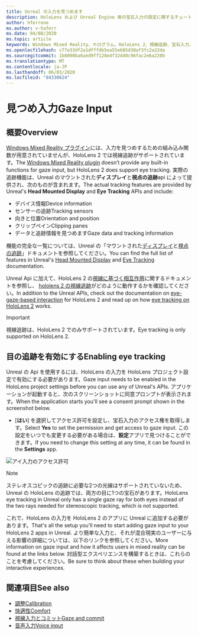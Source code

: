 ```yaml
---
title: Unreal の入力を見つめます
description: HoloLens および Unreal Engine 用の宝石入力の設定に関するチュートリアル
author: hferrone
ms.author: v-haferr
ms.date: 04/08/2020
ms.topic: article
keywords: Windows Mixed Reality、ホログラム、HoloLens 2、視線追跡、宝石入力、ヘッドマウントディスプレイ、Unreal engine
ms.openlocfilehash: c77e33df2a1dfffdb5ea55e685d30af3fc2a22da
ms.sourcegitcommit: 1b8090ba6aed9ff128e4f32d40c96fac2e6a220b
ms.translationtype: MT
ms.contentlocale: ja-JP
ms.lasthandoff: 06/03/2020
ms.locfileid: "84330624"
---
```

# <a name="gaze-input"></a><span data-ttu-id="75361-104">見つめ入力</span><span class="sxs-lookup"><span data-stu-id="75361-104">Gaze Input</span></span>

## <a name="overview"></a><span data-ttu-id="75361-105">概要</span><span class="sxs-lookup"><span data-stu-id="75361-105">Overview</span></span>

<span data-ttu-id="75361-106">[Windows Mixed Reality プラグイン](https://docs.unrealengine.com/Platforms/VR/WMR/index.html)には、入力を見つめするための組み込み関数が用意されていませんが、HoloLens 2 では視線追跡がサポートされています。</span><span class="sxs-lookup"><span data-stu-id="75361-106">The [Windows Mixed Reality plugin](https://docs.unrealengine.com/Platforms/VR/WMR/index.html) doesn’t provide any built-in functions for gaze input, but HoloLens 2 does support eye tracking.</span></span> <span data-ttu-id="75361-107">実際の追跡機能は、Unreal のマウントされた**ディスプレイ**と**視点の追跡**api によって提供され、次のものが含まれます。</span><span class="sxs-lookup"><span data-stu-id="75361-107">The actual tracking features are provided by Unreal's **Head Mounted Display** and **Eye Tracking** APIs and include:</span></span>

- <span data-ttu-id="75361-108">デバイス情報</span><span class="sxs-lookup"><span data-stu-id="75361-108">Device information</span></span>
- <span data-ttu-id="75361-109">センサーの追跡</span><span class="sxs-lookup"><span data-stu-id="75361-109">Tracking sensors</span></span>
- <span data-ttu-id="75361-110">向きと位置</span><span class="sxs-lookup"><span data-stu-id="75361-110">Orientation and position</span></span>
- <span data-ttu-id="75361-111">クリップペイン</span><span class="sxs-lookup"><span data-stu-id="75361-111">Clipping panes</span></span>
- <span data-ttu-id="75361-112">データと追跡情報を見つめます</span><span class="sxs-lookup"><span data-stu-id="75361-112">Gaze data and tracking information</span></span>

<span data-ttu-id="75361-113">機能の完全な一覧については、Unreal の「マウントされた[ディスプレイ](https://docs.unrealengine.com/BlueprintAPI/Input/HeadMountedDisplay/index.html)と[視点の追跡](https://docs.unrealengine.com/BlueprintAPI/EyeTracking/index.html)」ドキュメントを参照してください。</span><span class="sxs-lookup"><span data-stu-id="75361-113">You can find the full list of features in Unreal's [Head Mounted Display](https://docs.unrealengine.com/BlueprintAPI/Input/HeadMountedDisplay/index.html) and [Eye Tracking](https://docs.unrealengine.com/BlueprintAPI/EyeTracking/index.html) documentation.</span></span> 

<span data-ttu-id="75361-114">Unreal Api に加えて、HoloLens 2 の[視線に基づく相互作用](eye-gaze-interaction.md)に関するドキュメントを参照し、 [hololens 2 の視線追跡](https://docs.microsoft.com/windows/mixed-reality/eye-tracking)がどのように動作するかを確認してください。</span><span class="sxs-lookup"><span data-stu-id="75361-114">In addition to the Unreal APIs, check out the documentation on [eye-gaze-based interaction](eye-gaze-interaction.md) for HoloLens 2 and read up on how [eye tracking on HoloLens 2](https://docs.microsoft.com/windows/mixed-reality/eye-tracking) works.</span></span>

> [!IMPORTANT]
> <span data-ttu-id="75361-115">視線追跡は、HoloLens 2 でのみサポートされています。</span><span class="sxs-lookup"><span data-stu-id="75361-115">Eye tracking is only supported on HoloLens 2.</span></span> 

## <a name="enabling-eye-tracking"></a><span data-ttu-id="75361-116">目の追跡を有効にする</span><span class="sxs-lookup"><span data-stu-id="75361-116">Enabling eye tracking</span></span>
<span data-ttu-id="75361-117">Unreal の Api を使用するには、HoloLens の入力を HoloLens プロジェクト設定で有効にする必要があります。</span><span class="sxs-lookup"><span data-stu-id="75361-117">Gaze input needs to be enabled in the HoloLens project settings before you can use any of Unreal's APIs.</span></span> <span data-ttu-id="75361-118">アプリケーションが起動すると、次のスクリーンショットに同意プロンプトが表示されます。</span><span class="sxs-lookup"><span data-stu-id="75361-118">When the application starts you'll see a consent prompt shown in the screenshot below.</span></span>

- <span data-ttu-id="75361-119">[**はい**] を選択してアクセス許可を設定し、宝石入力のアクセス権を取得します。</span><span class="sxs-lookup"><span data-stu-id="75361-119">Select **Yes** to set the permission and get access to gaze input.</span></span> <span data-ttu-id="75361-120">この設定をいつでも変更する必要がある場合は、**設定**アプリで見つけることができます。</span><span class="sxs-lookup"><span data-stu-id="75361-120">If you need to change this setting at any time, it can be found in the **Settings** app.</span></span>

![アイ入力のアクセス許可](images/unreal/eye-input-permissions.png)

> [!NOTE] 
> <span data-ttu-id="75361-122">ステレオスコピックの追跡に必要な2つの光線はサポートされていないため、Unreal の HoloLens の追跡では、両方の目に1つの宝石があります。</span><span class="sxs-lookup"><span data-stu-id="75361-122">HoloLens eye tracking in Unreal only has a single gaze ray for both eyes instead of the two rays needed for stereoscopic tracking, which is not supported.</span></span>

<span data-ttu-id="75361-123">これで、HoloLens の入力を HoloLens 2 のアプリに Unreal に追加する必要があります。</span><span class="sxs-lookup"><span data-stu-id="75361-123">That's all the setup you'll need to start adding gaze input to your HoloLens 2 apps in Unreal.</span></span> <span data-ttu-id="75361-124">より簡単な入力と、それが混合現実のユーザーに与える影響の詳細については、以下のリンクを参照してください。</span><span class="sxs-lookup"><span data-stu-id="75361-124">More information on gaze input and how it affects users in mixed reality can be found at the links below.</span></span> <span data-ttu-id="75361-125">対話型エクスペリエンスを構築するときは、これらのことを考慮してください。</span><span class="sxs-lookup"><span data-stu-id="75361-125">Be sure to think about these when building your interactive experiences.</span></span> 

## <a name="see-also"></a><span data-ttu-id="75361-126">関連項目</span><span class="sxs-lookup"><span data-stu-id="75361-126">See also</span></span>
* [<span data-ttu-id="75361-127">調整</span><span class="sxs-lookup"><span data-stu-id="75361-127">Calibration</span></span>](calibration.md)
* [<span data-ttu-id="75361-128">快適性</span><span class="sxs-lookup"><span data-stu-id="75361-128">Comfort</span></span>](comfort.md)
* [<span data-ttu-id="75361-129">視線入力とコミット</span><span class="sxs-lookup"><span data-stu-id="75361-129">Gaze and commit</span></span>](gaze-and-commit.md)
* [<span data-ttu-id="75361-130">音声入力</span><span class="sxs-lookup"><span data-stu-id="75361-130">Voice input</span></span>](voice-design.md)
